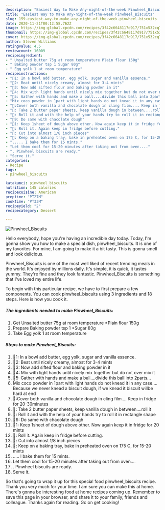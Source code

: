 ```yaml
---
description: "Easiest Way to Make Any-night-of-the-week Pinwheel_Biscuits"
title: "Easiest Way to Make Any-night-of-the-week Pinwheel_Biscuits"
slug: 159-easiest-way-to-make-any-night-of-the-week-pinwheel-biscuits
date: 2020-11-21T00:12:58.762Z
image: https://img-global.cpcdn.com/recipes/3f42c6648117d917/751x532cq70/pinwheel_biscuits-recipe-main-photo.jpg
thumbnail: https://img-global.cpcdn.com/recipes/3f42c6648117d917/751x532cq70/pinwheel_biscuits-recipe-main-photo.jpg
cover: https://img-global.cpcdn.com/recipes/3f42c6648117d917/751x532cq70/pinwheel_biscuits-recipe-main-photo.jpg
author: Steven Williams
ratingvalue: 4.5
reviewcount: 16009
recipeingredient:
- " Unsalted butter 75g at room temperature Plain flour 150g"
- " Baking powder tsp 1 Sugar 80g"
- " Egg yolk 1 at room temperature"
recipeinstructions:
- "💠1: In a bowl add butter, egg yolk, sugar and vanilla essence."
- "💠2: Beat until nicely creamy, almost for 3-4 mints"
- "💠3: Now add sifted flour and baking powder in it"
- "💠4: Mix with light hands until nicely mix together but do not over mix it"
- "💠5: Gather with hands and make a ball....divide this ball into 2parts..."
- "Mix coco powder in 1part with light hands do not knead it in any case.... Because we never knead a biscuit dough, if we knead it biscuit willbe hard at end"
- "💠:Cover both vanilla and chocolate dough in cling film.... Keep in fridge for 20-30minutes"
- "💠: Take 2 butter paper sheets, keep vanilla dough in between....roll it"
- "💠: Roll it and with the help of your hands try to roll it in rectangle shape"
- "💠9: Do same with chacolate dough"
- "💠1: Keep 1sheet of dough above other. Now again keep it in fridge for 20 mints"
- "💠: Roll it. Again keep in fridge before cutting."
- "💠: Cut into almost 1/8 inch pieces"
- "💠: Keep on a baking tray, bake in preheated oven on 175 C, for 15-20 mints"
- "..... I bake them for 15 mints."
- "Let them cool for 15-20 minutes after taking out from oven...."
- ". Pinwheel biscuits are ready."
- "Serve it."
categories:
- Recipe
tags:
- pinwheel_biscuits

katakunci: pinwheel_biscuits 
nutrition: 145 calories
recipecuisine: American
preptime: "PT27M"
cooktime: "PT33M"
recipeyield: "2"
recipecategory: Dessert

---
```



![Pinwheel_Biscuits](https://img-global.cpcdn.com/recipes/3f42c6648117d917/751x532cq70/pinwheel_biscuits-recipe-main-photo.jpg)

Hello everybody, hope you're having an incredible day today. Today, I'm gonna show you how to make a special dish, pinwheel_biscuits. It is one of my favorites. For mine, I am going to make it a bit tasty. This is gonna smell and look delicious.



Pinwheel_Biscuits is one of the most well liked of recent trending meals in the world. It's enjoyed by millions daily. It's simple, it is quick, it tastes yummy. They're fine and they look fantastic. Pinwheel_Biscuits is something that I've loved my entire life.


To begin with this particular recipe, we have to first prepare a few components. You can cook pinwheel_biscuits using 3 ingredients and 18 steps. Here is how you cook it.

<!--inarticleads1-->

##### The ingredients needed to make Pinwheel_Biscuits:

1. Get  Unsalted butter 75g at room temperature *Plain flour 150g
1. Prepare  Baking powder tsp 1 *Sugar 80g
1. Take  Egg yolk 1 at room temperature




<!--inarticleads2-->

##### Steps to make Pinwheel_Biscuits:

1. 💠1: In a bowl add butter, egg yolk, sugar and vanilla essence.
1. 💠2: Beat until nicely creamy, almost for 3-4 mints
1. 💠3: Now add sifted flour and baking powder in it
1. 💠4: Mix with light hands until nicely mix together but do not over mix it
1. 💠5: Gather with hands and make a ball....divide this ball into 2parts...
1. Mix coco powder in 1part with light hands do not knead it in any case.... Because we never knead a biscuit dough, if we knead it biscuit willbe hard at end
1. 💠:Cover both vanilla and chocolate dough in cling film.... Keep in fridge for 20-30minutes
1. 💠: Take 2 butter paper sheets, keep vanilla dough in between....roll it
1. 💠: Roll it and with the help of your hands try to roll it in rectangle shape
1. 💠9: Do same with chacolate dough
1. 💠1: Keep 1sheet of dough above other. Now again keep it in fridge for 20 mints
1. 💠: Roll it. Again keep in fridge before cutting.
1. 💠: Cut into almost 1/8 inch pieces
1. 💠: Keep on a baking tray, bake in preheated oven on 175 C, for 15-20 mints
1. ..... I bake them for 15 mints.
1. Let them cool for 15-20 minutes after taking out from oven....
1. . Pinwheel biscuits are ready.
1. Serve it.




So that's going to wrap it up for this special food pinwheel_biscuits recipe. Thank you very much for your time. I am sure you can make this at home. There's gonna be interesting food at home recipes coming up. Remember to save this page in your browser, and share it to your family, friends and colleague. Thanks again for reading. Go on get cooking!
